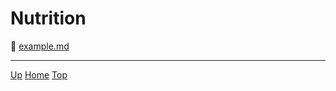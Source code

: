 <link rel="stylesheet" href="https://use.fontawesome.com/releases/v5.7.2/css/all.css" integrity="sha384-fnmOCqbTlWIlj8LyTjo7mOUStjsKC4pOpQbqyi7RrhN7udi9RwhKkMHpvLbHG9Sr" crossorigin="anonymous">

<style type="text/css" rel="stylesheet">
	table {
		width:100%;
	}
</style>
# Nutrition


📄 [example.md](example.md)

---
[<i class="fas fa-arrow-circle-up"></i> Up](../index.md)
[<i class="fas fa-home"></i> Home](/index.md)
<a href="#top"><i class="fas fa-asterisk"></i> Top</a>